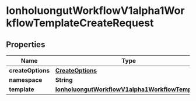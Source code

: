 

# IonholuongutWorkflowV1alpha1WorkflowTemplateCreateRequest


## Properties

Name | Type | Description | Notes
------------ | ------------- | ------------- | -------------
**createOptions** | [**CreateOptions**](CreateOptions.md) |  |  [optional]
**namespace** | **String** |  |  [optional]
**template** | [**IonholuongutWorkflowV1alpha1WorkflowTemplate**](IonholuongutWorkflowV1alpha1WorkflowTemplate.md) |  |  [optional]



